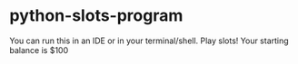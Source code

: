 # python-slots-program
You can run this in an IDE or in your terminal/shell. Play slots! Your starting balance is $100
